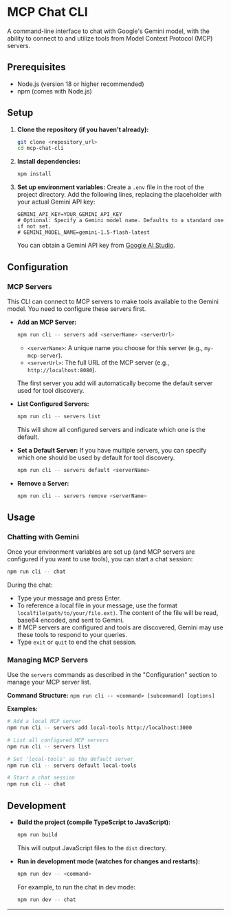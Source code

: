 # MCP Chat CLI

A command-line interface to chat with Google's Gemini model, with the ability to connect to and utilize tools from Model Context Protocol (MCP) servers.

## Prerequisites

*   Node.js (version 18 or higher recommended)
*   npm (comes with Node.js)

## Setup

1.  **Clone the repository (if you haven't already):**
    ```bash
    git clone <repository_url>
    cd mcp-chat-cli
    ```

2.  **Install dependencies:**
    ```bash
    npm install
    ```

3.  **Set up environment variables:**
    Create a `.env` file in the root of the project directory. Add the following lines, replacing the placeholder with your actual Gemini API key:

    ```env
    GEMINI_API_KEY=YOUR_GEMINI_API_KEY
    # Optional: Specify a Gemini model name. Defaults to a standard one if not set.
    # GEMINI_MODEL_NAME=gemini-1.5-flash-latest 
    ```
    You can obtain a Gemini API key from [Google AI Studio](https://aistudio.google.com/app/apikey).

## Configuration

### MCP Servers

This CLI can connect to MCP servers to make tools available to the Gemini model. You need to configure these servers first.

*   **Add an MCP Server:**
    ```bash
    npm run cli -- servers add <serverName> <serverUrl>
    ```
    *   `<serverName>`: A unique name you choose for this server (e.g., `my-mcp-server`).
    *   `<serverUrl>`: The full URL of the MCP server (e.g., `http://localhost:8080`).

    The first server you add will automatically become the default server used for tool discovery.

*   **List Configured Servers:**
    ```bash
    npm run cli -- servers list
    ```
    This will show all configured servers and indicate which one is the default.

*   **Set a Default Server:**
    If you have multiple servers, you can specify which one should be used by default for tool discovery.
    ```bash
    npm run cli -- servers default <serverName>
    ```

*   **Remove a Server:**
    ```bash
    npm run cli -- servers remove <serverName>
    ```

## Usage

### Chatting with Gemini

Once your environment variables are set up (and MCP servers are configured if you want to use tools), you can start a chat session:

```bash
npm run cli -- chat
```

During the chat:
*   Type your message and press Enter.
*   To reference a local file in your message, use the format `localfile(path/to/your/file.ext)`. The content of the file will be read, base64 encoded, and sent to Gemini.
*   If MCP servers are configured and tools are discovered, Gemini may use these tools to respond to your queries.
*   Type `exit` or `quit` to end the chat session.

### Managing MCP Servers

Use the `servers` commands as described in the "Configuration" section to manage your MCP server list.

**Command Structure:**
`npm run cli -- <command> [subcommand] [options]`

**Examples:**
```bash
# Add a local MCP server
npm run cli -- servers add local-tools http://localhost:3000

# List all configured MCP servers
npm run cli -- servers list

# Set 'local-tools' as the default server
npm run cli -- servers default local-tools

# Start a chat session
npm run cli -- chat
```

## Development

*   **Build the project (compile TypeScript to JavaScript):**
    ```bash
    npm run build
    ```
    This will output JavaScript files to the `dist` directory.

*   **Run in development mode (watches for changes and restarts):**
    ```bash
    npm run dev -- <command> 
    ```
    For example, to run the chat in dev mode:
    ```bash
    npm run dev -- chat
    ```

---
